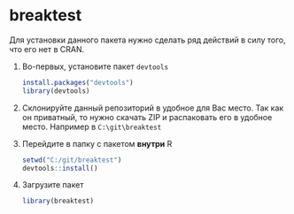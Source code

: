 # breaktest

Для установки данного пакета нужно сделать ряд действий в силу того, что его нет в CRAN.

1. Во-первых, установите пакет `devtools`
   ```R
   install.packages("devtools")
   library(devtools)
   ```

2. Склонируйте данный репозиторий в удобное для Вас место.
   Так как он приватный, то нужно скачать ZIP и распаковать его в удобное место.
   Например в `C:\git\breaktest`
   
3. Перейдите в папку с пакетом **внутри** R
   ```R
   setwd("C:/git/breaktest")
   devtools::install()
   ```

4. Загрузите пакет
   ```R
   library(breaktest)
   ```
